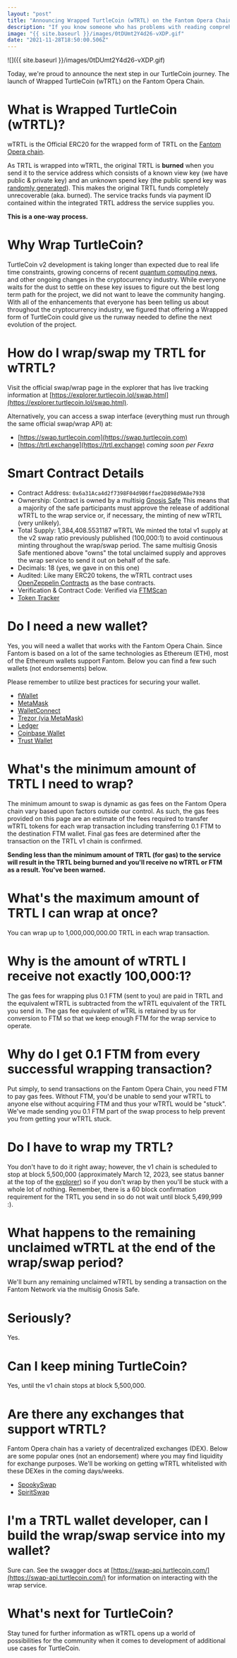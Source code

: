 ```yaml
---
layout: "post"
title: "Announcing Wrapped TurtleCoin (wTRTL) on the Fantom Opera Chain"
description: "If you know someone who has problems with reading comprehension, please hold their hand gently and read them this article. I’m typing this article to prove in the most vocal way possible that there…"
image: "{{ site.baseurl }}/images/0tDUmt2Y4d26-vXDP.gif"
date: "2021-11-28T18:50:00.506Z"
---
```


![]({{ site.baseurl }}/images/0tDUmt2Y4d26-vXDP.gif)

Today, we're proud to announce the next step in our TurtleCoin journey. The launch of Wrapped TurtleCoin (wTRTL) on the Fantom Opera Chain. 

# What is Wrapped TurtleCoin (wTRTL)?

wTRTL is the Official ERC20 for the wrapped form of TRTL on the [Fantom Opera chain](https://fantom.foundation/what-is-fantom-opera/).

As TRTL is wrapped into wTRTL, the original TRTL is **burned** when you send it to the service address which consists of a known view key (we have public & private key) and an unknown spend key (the public spend key was [randomly generated](https://github.com/turtlecoin/turtlecoin-crypto/blob/c51c41aa9c4e3347cbc0e30ec3f1dc4712adb14d/src/crypto_common.cpp#L462)). This makes the original TRTL funds completely unrecoverable (aka. burned). The service tracks funds via payment ID contained within the integrated TRTL address the service supplies you.

**This is a one-way process.**

# Why Wrap TurtleCoin?

TurtleCoin v2 development is taking longer than expected due to real life time constraints, growing concerns of recent [quantum computing news](https://www.science.org/content/article/ibm-promises-1000-qubit-quantum-computer-milestone-2023), and other ongoing changes in the cryptocurrency industry. While everyone waits for the dust to settle on these key issues to figure out the best long term path for the project, we did not want to leave the community hanging. With all of the enhancements that everyone has been telling us about throughout the cryptocurrency industry, we figured that offering a Wrapped form of TurtleCoin could give us the runway needed to define the next evolution of the project.

# How do I wrap/swap my TRTL for wTRTL?

Visit the official swap/wrap page in the explorer that has live tracking information at [https://explorer.turtlecoin.lol/swap.html](https://explorer.turtlecoin.lol/swap.html).

Alternatively, you can access a swap interface (everything must run through the same official swap/wrap API) at:

* [https://swap.turtlecoin.com](https://swap.turtlecoin.com)
* [https://trtl.exchange](https://trtl.exchange) *coming soon per Fexra*

# Smart Contract Details

* Contract Address: `0x6a31Aca4d2f7398F04d9B6ffae2D898d9A8e7938`
* Ownership: Contract is owned by a multisig [Gnosis Safe](https://gnosis-safe.io/)
This means that a majority of the safe participants must approve the release of additional wTRTL to the wrap service or, if necessary, the minting of new wTRTL (very unlikely).
* Total Supply: 1,384,408.5531187 wTRTL
We minted the total v1 supply at the v2 swap ratio previously published (100,000:1) to avoid continuous minting throughout the wrap/swap period.
The same multisig Gnosis Safe mentioned above "owns" the total unclaimed supply and approves the wrap service to send it out on behalf of the safe.
* Decimals: 18 (yes, we gave in on this one)
* Audited: Like many ERC20 tokens, the wTRTL contract uses [OpenZeppelin Contracts](https://openzeppelin.com/contracts/) as the base contracts.
* Verification & Contract Code: Verified via [FTMScan](https://ftmscan.com/address/0x6a31Aca4d2f7398F04d9B6ffae2D898d9A8e7938#code)
* [Token Tracker](https://ftmscan.com/token/0x6a31Aca4d2f7398F04d9B6ffae2D898d9A8e7938)

# Do I need a new wallet?

Yes, you will need a wallet that works with the Fantom Opera Chain. Since Fantom is based on a lot of the same technologies as Ethereum (ETH), most of the Ethereum wallets support Fantom. Below you can find a few such wallets (not endorsements) below.

Please remember to utilize best practices for securing your wallet.

* [fWallet](https://pwawallet.fantom.network/)
* [MetaMask](https://metamask.io/)
* [WalletConnect](https://walletconnect.com/)
* [Trezor (via MetaMask)](https://trezor.io/)
* [Ledger](https://www.ledger.com/)
* [Coinbase Wallet](https://wallet.coinbase.com/)
* [Trust Wallet](https://trustwallet.com/)

# What's the minimum amount of TRTL I need to wrap?
The minimum amount to swap is dynamic as gas fees on the Fantom Opera chain vary based upon factors outside our control. As such, the gas fees provided on this page are an estimate of the fees required to transfer wTRTL tokens for each wrap transaction including transferring 0.1 FTM to the destination FTM wallet. Final gas fees are determined after the transaction on the TRTL v1 chain is confirmed.

**Sending less than the minimum amount of TRTL (for gas) to the service will result in the TRTL being burned and you'll receive no wTRTL or FTM as a result. You've been warned.**

# What's the maximum amount of TRTL I can wrap at once?
You can wrap up to 1,000,000,000.00 TRTL in each wrap transaction.

# Why is the amount of wTRTL I receive not exactly 100,000:1?
The gas fees for wrapping plus 0.1 FTM (sent to you) are paid in TRTL and the equivalent wTRTL is subtracted from the wTRTL equivalent of the TRTL you send in. The gas fee equivalent of wTRL is retained by us for conversion to FTM so that we keep enough FTM for the wrap service to operate.

# Why do I get 0.1 FTM from every successful wrapping transaction?
Put simply, to send transactions on the Fantom Opera Chain, you need FTM to pay gas fees. Without FTM, you'd be unable to send your wTRTL to anyone else without acquiring FTM and thus your wTRTL would be "stuck". We've made sending you 0.1 FTM part of the swap process to help prevent you from getting your wTRTL stuck.

# Do I have to wrap my TRTL?
You don't have to do it right away; however, the v1 chain is scheduled to stop at block 5,500,000 (approximately March 12, 2023, see status banner at the top of the [explorer](https://explorer.turtlecoin.ool)) so if you don't wrap by then you'll be stuck with a whole lot of nothing. Remember, there is a 60 block confirmation requirement for the TRTL you send in so do not wait until block 5,499,999 :).

# What happens to the remaining unclaimed wTRTL at the end of the wrap/swap period?
We'll burn any remaining unclaimed wTRTL by sending a transaction on the Fantom Network via the multisig Gnosis Safe.

# Seriously?
Yes.

# Can I keep mining TurtleCoin?

Yes, until the v1 chain stops at block 5,500,000.

# Are there any exchanges that support wTRTL?
Fantom Opera chain has a variety of decentralized exchanges (DEX). Below are some popular ones (not an endorsement) where you may find liquidity for exchange purposes. We'll be working on getting wTRTL whitelisted with these DEXes in the coming days/weeks.

* [SpookySwap](https://spookyswap.finance/)
* [SpiritSwap](https://www.spiritswap.finance/)

# I'm a TRTL wallet developer, can I build the wrap/swap service into my wallet?
Sure can. See the swagger docs at [https://swap-api.turtlecoin.com/](https://swap-api.turtlecoin.com/) for information on interacting with the wrap service.

# What's next for TurtleCoin?
Stay tuned for further information as wTRTL opens up a world of possibilities for the community when it comes to development of additional use cases for TurtleCoin.
